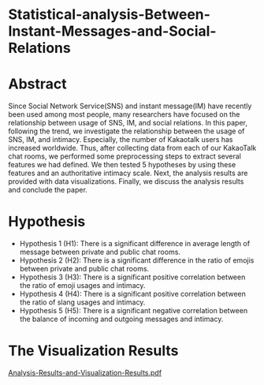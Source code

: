 # Statistical-analysis-Between-Instant-Messages-and-Social-Relations

# Abstract
Since Social Network Service(SNS) and instant message(IM) have recently been used among most people,
many researchers have focused on the relationship between usage of SNS, IM, and social relations. In this
paper, following the trend, we investigate the relationship between the usage of SNS, IM, and intimacy. Especially, the number of Kakaotalk users has increased
worldwide. Thus, after collecting data from each of our
KakaoTalk chat rooms, we performed some preprocessing steps to extract several features we had defined. We
then tested 5 hypotheses by using these features and an
authoritative intimacy scale. Next, the analysis results
are provided with data visualizations. Finally, we discuss the analysis results and conclude the paper.

# Hypothesis
- Hypothesis 1 (H1): There is a significant difference in average length of message between private and public chat rooms.
- Hypothesis 2 (H2): There is a significant difference in the ratio of emojis between private and public chat rooms.
- Hypothesis 3 (H3): There is a significant positive correlation between the ratio of emoji usages and intimacy.
- Hypothesis 4 (H4): There is a significant positive correlation between the ratio of slang usages and intimacy.
- Hypothesis 5 (H5): There is a significant negative correlation between the balance of incoming and outgoing messages and intimacy.

# The Visualization Results

[Analysis-Results-and-Visualization-Results.pdf](https://github.com/eo4929/Statistical-analysis-Between-Instant-Messages-and-Social-Relations/files/7141424/Analysis-Results-and-Visualization-Results.pdf)

